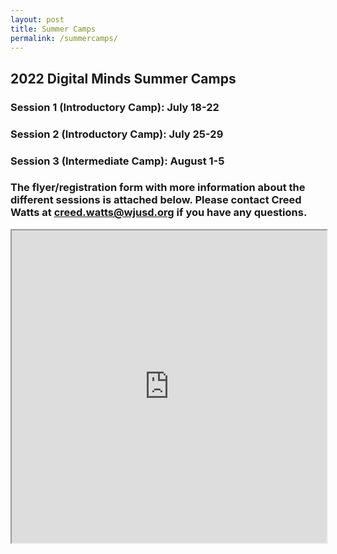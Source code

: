 ```yaml
---
layout: post
title: Summer Camps
permalink: /summercamps/
---
```

## 2022 Digital Minds Summer Camps

### Session 1 (Introductory Camp): July 18-22
### Session 2 (Introductory Camp): July 25-29
### Session 3 (Intermediate Camp): August 1-5

### The flyer/registration form with more information about the different sessions is attached below. Please contact Creed Watts at creed.watts@wjusd.org if you have any questions.

<iframe src="https://github.com/FRCTeam5458DigitalMinds/team5458.com/blob/326ab4ac0f1bf181840b7ffe5a52f5bb2498d025/data/_images/Robotics%20Summer%20Camp%20(English%20&%20Spanish)%202022.pdf" width="100%" height="500px">
    </iframe>




